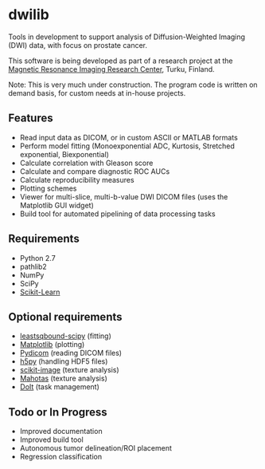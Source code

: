dwilib
======

Tools in development to support analysis of Diffusion-Weighted Imaging (DWI)
data, with focus on prostate cancer.

This software is being developed as part of a research project at the [Magnetic
Resonance Imaging Research Center](http://mrc.utu.fi/), Turku, Finland.

Note: This is very much under construction. The program code is written on
demand basis, for custom needs at in-house projects.


Features
--------
- Read input data as DICOM, or in custom ASCII or MATLAB formats
- Perform model fitting (Monoexponential ADC, Kurtosis, Stretched exponential,
  Biexponential)
- Calculate correlation with Gleason score
- Calculate and compare diagnostic ROC AUCs
- Calculate reproducibility measures
- Plotting schemes
- Viewer for multi-slice, multi-b-value DWI DICOM files (uses the Matplotlib GUI
  widget)
- Build tool for automated pipelining of data processing tasks


Requirements
------------
- Python 2.7
- pathlib2
- NumPy
- SciPy
- [Scikit-Learn](http://scikit-learn.org/)


Optional requirements
---------------------
- [leastsqbound-scipy](https://github.com/jjhelmus/leastsqbound-scipy) (fitting)
- [Matplotlib](http://matplotlib.org/) (plotting)
- [Pydicom](https://code.google.com/p/pydicom/) (reading DICOM files)
- [h5py](http://www.h5py.org/) (handling HDF5 files)
- [scikit-image](http://scikit-image.org/) (texture analysis)
- [Mahotas](http://luispedro.org/software/mahotas/) (texture analysis)
- [DoIt](http://pydoit.org/) (task management)


Todo or In Progress
-------------------
- Improved documentation
- Improved build tool
- Autonomous tumor delineation/ROI placement
- Regression classification

